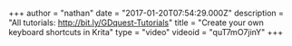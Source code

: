 +++
author = "nathan"
date = "2017-01-20T07:54:29.000Z"
description = "All tutorials: http://bit.ly/GDquest-Tutorials"
title = "Create your own keyboard shortcuts in Krita"
type = "video"
videoid = "quT7mO7jinY"
+++


